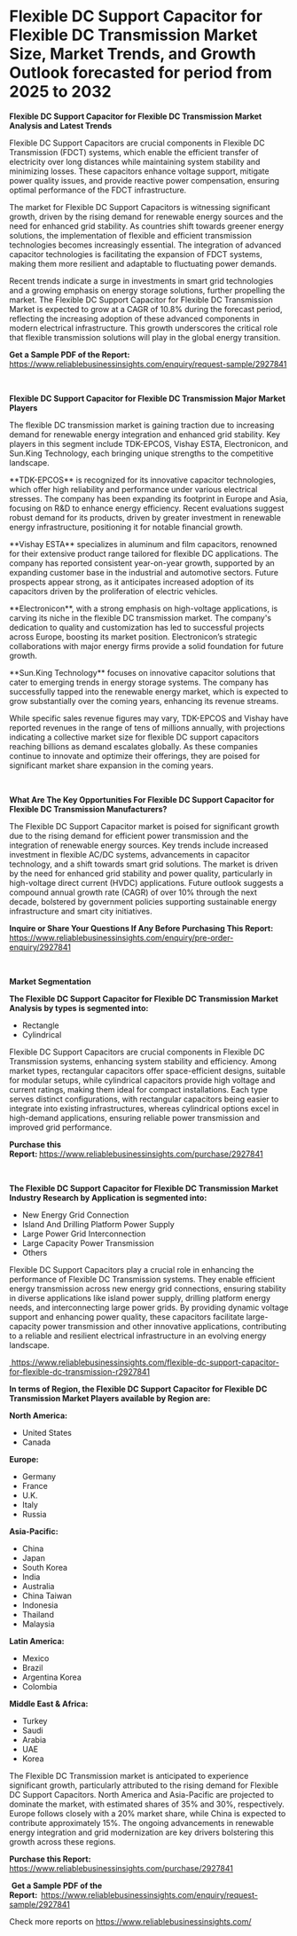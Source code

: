 <p><h1>Flexible DC Support Capacitor for Flexible DC Transmission Market Size, Market Trends, and Growth Outlook forecasted for period from 2025 to 2032</h1></p><p><strong>Flexible DC Support Capacitor for Flexible DC Transmission Market Analysis and Latest Trends</strong></p>
<p><p>Flexible DC Support Capacitors are crucial components in Flexible DC Transmission (FDCT) systems, which enable the efficient transfer of electricity over long distances while maintaining system stability and minimizing losses. These capacitors enhance voltage support, mitigate power quality issues, and provide reactive power compensation, ensuring optimal performance of the FDCT infrastructure.</p><p>The market for Flexible DC Support Capacitors is witnessing significant growth, driven by the rising demand for renewable energy sources and the need for enhanced grid stability. As countries shift towards greener energy solutions, the implementation of flexible and efficient transmission technologies becomes increasingly essential. The integration of advanced capacitor technologies is facilitating the expansion of FDCT systems, making them more resilient and adaptable to fluctuating power demands.</p><p>Recent trends indicate a surge in investments in smart grid technologies and a growing emphasis on energy storage solutions, further propelling the market. The Flexible DC Support Capacitor for Flexible DC Transmission Market is expected to grow at a CAGR of 10.8% during the forecast period, reflecting the increasing adoption of these advanced components in modern electrical infrastructure. This growth underscores the critical role that flexible transmission solutions will play in the global energy transition.</p></p>
<p><strong>Get a Sample PDF of the Report:&nbsp;</strong> <a href="https://www.reliablebusinessinsights.com/enquiry/request-sample/2927841?utm_campaign=2752&utm_medium=2&utm_source=Github&utm_content=ia&utm_term=12032025&utm_id=flexible-dc-support-capacitor-for-flexible-dc-transmission">https://www.reliablebusinessinsights.com/enquiry/request-sample/2927841</a></p>
<p>&nbsp;</p>
<p><strong>Flexible DC Support Capacitor for Flexible DC Transmission Major Market Players</strong></p>
<p><p>The flexible DC transmission market is gaining traction due to increasing demand for renewable energy integration and enhanced grid stability. Key players in this segment include TDK-EPCOS, Vishay ESTA, Electronicon, and Sun.King Technology, each bringing unique strengths to the competitive landscape.</p><p>**TDK-EPCOS** is recognized for its innovative capacitor technologies, which offer high reliability and performance under various electrical stresses. The company has been expanding its footprint in Europe and Asia, focusing on R&D to enhance energy efficiency. Recent evaluations suggest robust demand for its products, driven by greater investment in renewable energy infrastructure, positioning it for notable financial growth.</p><p>**Vishay ESTA** specializes in aluminum and film capacitors, renowned for their extensive product range tailored for flexible DC applications. The company has reported consistent year-on-year growth, supported by an expanding customer base in the industrial and automotive sectors. Future prospects appear strong, as it anticipates increased adoption of its capacitors driven by the proliferation of electric vehicles.</p><p>**Electronicon**, with a strong emphasis on high-voltage applications, is carving its niche in the flexible DC transmission market. The company's dedication to quality and customization has led to successful projects across Europe, boosting its market position. Electronicon’s strategic collaborations with major energy firms provide a solid foundation for future growth.</p><p>**Sun.King Technology** focuses on innovative capacitor solutions that cater to emerging trends in energy storage systems. The company has successfully tapped into the renewable energy market, which is expected to grow substantially over the coming years, enhancing its revenue streams.</p><p>While specific sales revenue figures may vary, TDK-EPCOS and Vishay have reported revenues in the range of tens of millions annually, with projections indicating a collective market size for flexible DC support capacitors reaching billions as demand escalates globally. As these companies continue to innovate and optimize their offerings, they are poised for significant market share expansion in the coming years.</p></p>
<p>&nbsp;</p>
<p><strong>What Are The Key Opportunities For Flexible DC Support Capacitor for Flexible DC Transmission Manufacturers?</strong></p>
<p><p>The Flexible DC Support Capacitor market is poised for significant growth due to the rising demand for efficient power transmission and the integration of renewable energy sources. Key trends include increased investment in flexible AC/DC systems, advancements in capacitor technology, and a shift towards smart grid solutions. The market is driven by the need for enhanced grid stability and power quality, particularly in high-voltage direct current (HVDC) applications. Future outlook suggests a compound annual growth rate (CAGR) of over 10% through the next decade, bolstered by government policies supporting sustainable energy infrastructure and smart city initiatives.</p></p>
<p><strong>Inquire or Share Your Questions If Any Before Purchasing This Report:</strong> <a href="https://www.reliablebusinessinsights.com/enquiry/pre-order-enquiry/2927841?utm_campaign=2752&utm_medium=2&utm_source=Github&utm_content=ia&utm_term=12032025&utm_id=flexible-dc-support-capacitor-for-flexible-dc-transmission">https://www.reliablebusinessinsights.com/enquiry/pre-order-enquiry/2927841</a></p>
<p>&nbsp;</p>
<p><strong>Market Segmentation</strong></p>
<p><strong>The Flexible DC Support Capacitor for Flexible DC Transmission Market Analysis by types is segmented into:</strong></p>
<p><ul><li>Rectangle</li><li>Cylindrical</li></ul></p>
<p><p>Flexible DC Support Capacitors are crucial components in Flexible DC Transmission systems, enhancing system stability and efficiency. Among market types, rectangular capacitors offer space-efficient designs, suitable for modular setups, while cylindrical capacitors provide high voltage and current ratings, making them ideal for compact installations. Each type serves distinct configurations, with rectangular capacitors being easier to integrate into existing infrastructures, whereas cylindrical options excel in high-demand applications, ensuring reliable power transmission and improved grid performance.</p></p>
<p><strong>Purchase this Report:&nbsp;</strong><a href="https://www.reliablebusinessinsights.com/purchase/2927841?utm_campaign=2752&utm_medium=2&utm_source=Github&utm_content=ia&utm_term=12032025&utm_id=flexible-dc-support-capacitor-for-flexible-dc-transmission">https://www.reliablebusinessinsights.com/purchase/2927841</a></p>
<p>&nbsp;</p>
<p><strong>The Flexible DC Support Capacitor for Flexible DC Transmission Market Industry Research by Application is segmented into:</strong></p>
<p><ul><li>New Energy Grid Connection</li><li>Island And Drilling Platform Power Supply</li><li>Large Power Grid Interconnection</li><li>Large Capacity Power Transmission</li><li>Others</li></ul></p>
<p><p>Flexible DC Support Capacitors play a crucial role in enhancing the performance of Flexible DC Transmission systems. They enable efficient energy transmission across new energy grid connections, ensuring stability in diverse applications like island power supply, drilling platform energy needs, and interconnecting large power grids. By providing dynamic voltage support and enhancing power quality, these capacitors facilitate large-capacity power transmission and other innovative applications, contributing to a reliable and resilient electrical infrastructure in an evolving energy landscape.</p></p>
<p><a href="https://www.reliablebusinessinsights.com/flexible-dc-support-capacitor-for-flexible-dc-transmission-r2927841?utm_campaign=2752&utm_medium=2&utm_source=Github&utm_content=ia&utm_term=12032025&utm_id=flexible-dc-support-capacitor-for-flexible-dc-transmission">&nbsp;https://www.reliablebusinessinsights.com/flexible-dc-support-capacitor-for-flexible-dc-transmission-r2927841</a></p>
<p><strong>In terms of Region, the Flexible DC Support Capacitor for Flexible DC Transmission Market Players available by Region are:</strong></p>
<p>
    <p> <strong> North America: </strong>
        <ul>
            <li>United States</li>
            <li>Canada</li>
        </ul>
        </p> 
    <p> <strong> Europe: </strong>
        <ul>
            <li>Germany</li>
            <li>France</li>
            <li>U.K.</li>
            <li>Italy</li>
            <li>Russia</li>
        </ul>
        </p> 
    <p> <strong> Asia-Pacific: </strong>
        <ul>
            <li>China</li>
            <li>Japan</li>
            <li>South Korea</li>
            <li>India</li>
            <li>Australia</li>
            <li>China Taiwan</li>
            <li>Indonesia</li>
            <li>Thailand</li>
            <li>Malaysia</li>
        </ul>
        </p> 
    <p> <strong> Latin America: </strong>
        <ul>
            <li>Mexico</li>
            <li>Brazil</li>
            <li>Argentina Korea</li>
            <li>Colombia</li>
        </ul>
        </p> 
    <p> <strong> Middle East & Africa: </strong>
        <ul>
            <li>Turkey</li>
            <li>Saudi</li>
            <li>Arabia</li>
            <li>UAE</li>
            <li>Korea</li>
        </ul>
    </p>
    </p>
<p><p>The Flexible DC Transmission market is anticipated to experience significant growth, particularly attributed to the rising demand for Flexible DC Support Capacitors. North America and Asia-Pacific are projected to dominate the market, with estimated shares of 35% and 30%, respectively. Europe follows closely with a 20% market share, while China is expected to contribute approximately 15%. The ongoing advancements in renewable energy integration and grid modernization are key drivers bolstering this growth across these regions.</p></p>
<p><strong>Purchase this Report: </strong><a href="https://www.reliablebusinessinsights.com/purchase/2927841?utm_campaign=2752&utm_medium=2&utm_source=Github&utm_content=ia&utm_term=12032025&utm_id=flexible-dc-support-capacitor-for-flexible-dc-transmission">https://www.reliablebusinessinsights.com/purchase/2927841</a></p>
<p>&nbsp;<strong>Get a Sample PDF of the Report:&nbsp;&nbsp;</strong><a href="https://www.reliablebusinessinsights.com/enquiry/request-sample/2927841?utm_campaign=2752&utm_medium=2&utm_source=Github&utm_content=ia&utm_term=12032025&utm_id=flexible-dc-support-capacitor-for-flexible-dc-transmission">https://www.reliablebusinessinsights.com/enquiry/request-sample/2927841</a></p>
<p><strong></strong></p>
<p>Check more reports on <a href="https://www.reliablebusinessinsights.com/?utm_campaign=2752&utm_medium=2&utm_source=Github&utm_content=ia&utm_term=12032025&utm_id=flexible-dc-support-capacitor-for-flexible-dc-transmission">https://www.reliablebusinessinsights.com/</a></p>